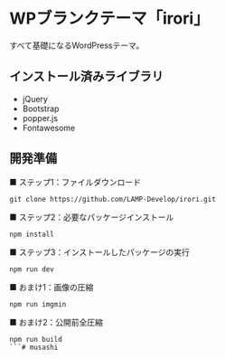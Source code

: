 # WPブランクテーマ「irori」
すべて基礎になるWordPressテーマ。

## インストール済みライブラリ

- jQuery
- Bootstrap
- popper.js
- Fontawesome

## 開発準備

■ ステップ1：ファイルダウンロード

```
git clone https://github.com/LAMP-Develop/irori.git
```

■ ステップ2：必要なパッケージインストール

```
npm install
```

■ ステップ3：インストールしたパッケージの実行

```
npm run dev
```

■ おまけ1：画像の圧縮

```
npm run imgmin
```

■ おまけ2：公開前全圧縮

```
npm run build
```# musashi
